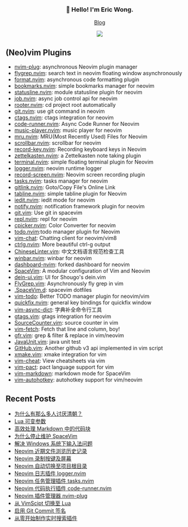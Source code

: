 <h3 align="center">👋 Hello! I'm Eric Wong.</h3>
<p align="center">
  <a href="https://wsdjeg.net/">Blog</a>
</p>

<p align="center">
<a href="https://github.com/wsdjeg">
<img src="https://github-readme-stats.vercel.app/api?username=wsdjeg&show_icons=true">
</a>
</p>

## (Neo)vim Plugins

- [nvim-plug](https://github.com/wsdjeg/nvim-plug): asynchronous Neovim plugin manager
- [flygrep.nvim](https://github.com/wsdjeg/flygrep.nvim): search text in neovim floating window asynchronously
- [format.nvim](https://github.com/wsdjeg/format.nvim): asynchronous code formatting plugin
- [bookmarks.nvim](https://github.com/wsdjeg/bookmarks.nvim): simple bookmarks manager for neovim
- [statusline.nvim](https://github.com/wsdjeg/statusline.nvim): module statusline plugin for neovim
- [job.nvim](https://github.com/wsdjeg/job.nvim): async job control api for neovim
- [rooter.nvim](https://github.com/wsdjeg/rooter.nvim): cd project root automatically
- [git.nvim](https://github.com/wsdjeg/git.nvim): use git command in neovim
- [ctags.nvim](https://github.com/wsdjeg/ctags.nvim): ctags integration for neovim
- [code-runner.nvim](https://github.com/wsdjeg/code-runner.nvim): Async Code Runner for Neovim
- [music-player.nvim](https://github.com/wsdjeg/music-player.nvim): music player for neovim
- [mru.nvim](https://github.com/wsdjeg/mru.nvim): MRU(Most Recently Used) Files for Neovim
- [scrollbar.nvim](https://github.com/wsdjeg/scrollbar.nvim): scrollbar for neovim
- [record-key.nvim](https://github.com/wsdjeg/record-key.nvim): Recording keyboard keys in Neovim
- [zettelkasten.nvim](https://github.com/wsdjeg/zettelkasten.nvim): a Zettelkasten note taking plugin
- [terminal.nvim](https://github.com/wsdjeg/terminal.nvim): simple floating terminal plugin for Neovim
- [logger.nvim](https://github.com/wsdjeg/logger.nvim): neovim runtime logger
- [record-screen.nvim](https://github.com/wsdjeg/record-screen.nvim): Neovim screen recording plugin
- [tasks.nvim](https://github.com/wsdjeg/tasks.nvim): tasks manager for neovim
- [gitlink.nvim](https://github.com/wsdjeg/gitlink.nvim): Goto/Copy File's Online Link
- [tabline.nvim](https://github.com/wsdjeg/tabline.nvim): simple tabline plugin for Neovim
- [iedit.nvim](https://github.com/wsdjeg/iedit.nvim): iedit mode for neovim
- [notify.nvim](https://github.com/wsdjeg/notify.nvim): notification framework plugin for neovim
- [git.vim](https://github.com/wsdjeg/git.vim): Use git in spacevim
- [repl.nvim](https://github.com/wsdjeg/repl.nvim): repl for neovim
- [cpicker.nvim](https://github.com/wsdjeg/cpicker.nvim): Color Converter for neovim
- [todo.nvim](https://github.com/wsdjeg/todo.nvim):todo manager plugin for Neovim
- [vim-chat](https://github.com/wsdjeg/vim-chat): Chatting client for neovim/vim8
- [ctrlg.nvim](https://github.com/wsdjeg/ctrlg.nvim): More beautiful ctrl-g output
- [ChineseLinter.vim](https://github.com/wsdjeg/ChineseLinter.vim): 中文文档语言规范检查工具
- [winbar.nvim](https://github.com/wsdjeg/winbar.nvim): winbar for neovim
- [dashboard-nvim](https://github.com/wsdjeg/dashboard-nvim): forked dashboard for neovim
- [SpaceVim](https://github.com/wsdjeg/SpaceVim): A modular configuration of Vim and Neovim
- [dein-ui.vim](https://github.com/wsdjeg/dein-ui.vim): UI for Shougo's dein.vim
- [FlyGrep.vim](https://github.com/wsdjeg/FlyGrep.vim): Asynchronously fly grep in vim
- [.SpaceVim.d](https://github.com/wsdjeg/.SpaceVim.d): spacevim dotfiles
- [vim-todo](https://github.com/wsdjeg/vim-todo): Better TODO manager plugin for neovim/vim
- [quickfix.nvim](https://github.com/wsdjeg/quickfix.nvim): general key bindings for quickfix window
- [vim-async-dict](https://github.com/wsdjeg/vim-async-dict): 字典补全命令行工具
- [gtags.vim](https://github.com/wsdjeg/gtags.vim): gtags integration for neovim
- [SourceCounter.vim](https://github.com/wsdjeg/SourceCounter.vim): source counter in vim
- [vim-fetch](https://github.com/wsdjeg/vim-fetch): Fetch that line and column, boy!
- [gfr.vim](https://github.com/wsdjeg/gfr.vim): grep & filter & replace in vim/neovim
- [JavaUnit.vim](https://github.com/wsdjeg/JavaUnit.vim): java unit test
- [GitHub.vim](https://github.com/wsdjeg/GitHub.vim): Another github v3 api implemented in vim script
- [xmake.vim](https://github.com/wsdjeg/xmake.vim): xmake integration for vim
- [vim-cheat](https://github.com/wsdjeg/vim-cheat): View cheatsheets via vim
- [vim-pact](https://github.com/wsdjeg/vim-pact): pact language support for vim
- [vim-markdown](https://github.com/wsdjeg/vim-markdown): markdown mode for SpaceVim
- [vim-autohotkey](https://github.com/wsdjeg/vim-autohotkey): autohotkey support for vim/neovim

## Recent Posts

<!-- BLOG-POST-LIST:START -->
- [为什么有那么多人讨厌清朝？](https://wsdjeg.net/20250903/)
- [Lua 可变参数](https://wsdjeg.net/lua-function-argvs/)
- [高效处理 Markdown 中的代码块](https://wsdjeg.net/code-block-in-markdown/)
- [为什么停止维护 SpaceVim](https://wsdjeg.net/why-spacevim-is-archived/)
- [解决 Windows 系统下输入法问题](https://wsdjeg.net/neovim-im-select-in-windows/)
- [Neovim 近期文件浏览历史记录](https://wsdjeg.net/neovim-most-recently-used-files/)
- [Neovim 录制按键及屏幕](https://wsdjeg.net/neovim-record-key-and-screen/)
- [Neovim 自动切换至项目根目录](https://wsdjeg.net/neovim-project-root-manager/)
- [Neovim 日志插件 logger.nvim](https://wsdjeg.net/neovim-logger/)
- [Neovim 任务管理插件 tasks.nvim](https://wsdjeg.net/tasks-manager-for-neovim/)
- [Neovim 代码执行插件 code-runner.nvim](https://wsdjeg.net/neovim-code-runner/)
- [Neovim 插件管理器 nvim-plug](https://wsdjeg.net/neovim-plugin-manager-nvim-plug/)
- [从 VimScipt 切换至 Lua](https://wsdjeg.net/from-vimscript-to-lua/)
- [启用 Git Commit 签名](https://wsdjeg.net/enable-git-commit-signing/)
- [从零开始制作实时搜索插件](https://wsdjeg.net/create-a-searching-plugin-from-scratch/)
<!-- BLOG-POST-LIST:END -->

<!-- wsdjeg repos end -->
